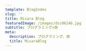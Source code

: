 ```yaml
---
template: BlogIndex
slug: ''
title: Misara Blog
featuredImage: /images/dsc06146.jpg
subtitle: プログラミング×旅
meta:
  description: プログラミング、旅
  title: MisaraBlog
---
```


